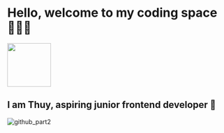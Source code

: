 # Hello, welcome to my coding space 🙋🏻‍♀️ 

<a target="blank"><img align="center" src="https://github.com/mtthuy22/mtthuy22/assets/61125935/8bc3bbca-2cab-47c5-bd1d-89ecbdd2ab10" height="100" /></a>

<!--![github_part1](https://github.com/mtthuy22/mtthuy22/assets/61125935/8bc3bbca-2cab-47c5-bd1d-89ecbdd2ab10)-->

## I am Thuy, aspiring junior frontend developer 💫 



![github_part2](https://github.com/mtthuy22/mtthuy22/assets/61125935/6427b04d-b91f-4be4-ab51-443b349fb9b4)

